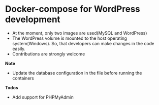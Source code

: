 # Docker-compose for WordPress development

 - At the moment, only two images are used(MySQL and WordPress)
 - The WordPress volume is mounted to the host operating system(Windows). So, that developers can make changes in the code easily.
 - Contributions are strongly welcome

**Note**

 - Update the database configuration in the file before running the containers

**Todos**

 - Add support for PHPMyAdmin
